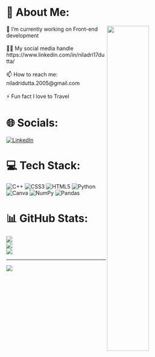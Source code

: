 # 💫 About Me:
<img src="https://imgur.com/Z9n1y5S.gif" height=47% width=47% align="right">
🔭 I’m currently working on Front-end development <br><br>
👨‍💻 My social media handle https://www.linkedin.com/in/niladri17dutta/<br><br>
📫 How to reach me: niladridutta.2005@gmail.com<br><br>
⚡ Fun fact I love to Travel

# 🌐 Socials:
[![LinkedIn](https://img.shields.io/badge/LinkedIn-%230077B5.svg?logo=linkedin&logoColor=white)](https://linkedin.com/in/https://www.linkedin.com/in/niladri17dutta/) 

# 💻 Tech Stack:
![C++](https://img.shields.io/badge/c++-%2300599C.svg?style=for-the-badge&logo=c%2B%2B&logoColor=white) ![CSS3](https://img.shields.io/badge/css3-%231572B6.svg?style=for-the-badge&logo=css3&logoColor=white) ![HTML5](https://img.shields.io/badge/html5-%23E34F26.svg?style=for-the-badge&logo=html5&logoColor=white) ![Python](https://img.shields.io/badge/python-3670A0?style=for-the-badge&logo=python&logoColor=ffdd54) ![Canva](https://img.shields.io/badge/Canva-%2300C4CC.svg?style=for-the-badge&logo=Canva&logoColor=white) ![NumPy](https://img.shields.io/badge/numpy-%23013243.svg?style=for-the-badge&logo=numpy&logoColor=white) ![Pandas](https://img.shields.io/badge/pandas-%23150458.svg?style=for-the-badge&logo=pandas&logoColor=white)
# 📊 GitHub Stats:
![](https://github-readme-stats.vercel.app/api?username=niladri17dutta&theme=shades-of-purple&hide_border=false&include_all_commits=false&count_private=false)<br/>
![](https://github-readme-streak-stats.herokuapp.com/?user=niladri17dutta&theme=shades-of-purple&hide_border=false)<br/>
![](https://github-readme-stats.vercel.app/api/top-langs/?username=niladri17dutta&theme=shades-of-purple&hide_border=false&include_all_commits=false&count_private=false&layout=compact)

---
[![](https://visitcount.itsvg.in/api?id=niladriraj17dutta&icon=0&color=0)](https://visitcount.itsvg.in)
